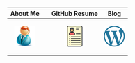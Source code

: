 <!-- 
[![About Me](https://github.com/imajaydwivedi/Images/raw/master/Miscellaneous/about-me.ico)](https://imajaydwivedi.github.io/)
[GitHub Resume](https://resume.github.io/?imajaydwivedi/)
-->
About Me |   | GitHub Resume | Blog
-------- | - | ------------- | ---------
[<p align="center"><img src="https://github.com/imajaydwivedi/Images/raw/master/Miscellaneous/about-me.png" alt="About Me"/></p>](https://imajaydwivedi.github.io/) | | [<p align="center"><img src="https://github.com/imajaydwivedi/Images/raw/master/Miscellaneous/resume.png" alt="G. Resume"/></p>](https://resume.github.io/?imajaydwivedi) | [<p align="center"><img src="https://github.com/imajaydwivedi/Images/raw/master/Miscellaneous/wordpress.png" alt="https://ajaydwivedi.com"/></p>](https://ajaydwivedi.com)
